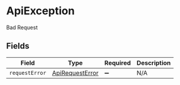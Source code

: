 # ApiException

Bad Request


## Fields

| Field                                                     | Type                                                      | Required                                                  | Description                                               |
| --------------------------------------------------------- | --------------------------------------------------------- | --------------------------------------------------------- | --------------------------------------------------------- |
| `requestError`                                            | [ApiRequestError](../../models/shared/apirequesterror.md) | :heavy_minus_sign:                                        | N/A                                                       |
